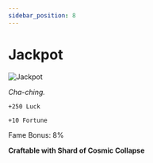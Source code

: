 ```yaml
---
sidebar_position: 8
---
```


# Jackpot

![Jackpot](https://vwiki.valorserver.com/api/item/picture/jackpot)

<i>Cha-ching.</i>

    +250 Luck
    
    +10 Fortune
    
Fame Bonus: 8%

**Craftable with Shard of Cosmic Collapse**

